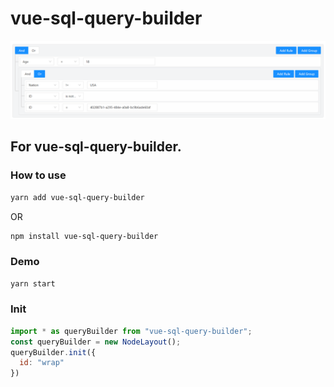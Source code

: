 # vue-sql-query-builder

![image](assets/img/thumbnail.png)

## For vue-sql-query-builder.

### How to use

```bash
yarn add vue-sql-query-builder
```
OR
```bash
npm install vue-sql-query-builder
```

### Demo
```bash
yarn start
```

### Init
```js
import * as queryBuilder from "vue-sql-query-builder";
const queryBuilder = new NodeLayout();
queryBuilder.init({
  id: "wrap"
})
```